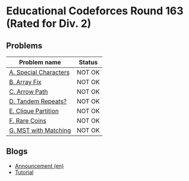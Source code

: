 # Educational Codeforces Round 163 (Rated for Div. 2)

## Problems

|Problem name|Status|
|------------|---------|
| [A. Special Characters](problems/A._Special_Characters.md)|NOT OK|
| [B. Array Fix](problems/B._Array_Fix.md)|NOT OK|
| [C. Arrow Path](problems/C._Arrow_Path.md)|NOT OK|
| [D. Tandem Repeats?](problems/D._Tandem_Repeats_.md)|NOT OK|
| [E. Clique Partition](problems/E._Clique_Partition.md)|NOT OK|
| [F. Rare Coins](problems/F._Rare_Coins.md)|NOT OK|
| [G. MST with Matching](problems/G._MST_with_Matching.md)|NOT OK|
## Blogs

- [Announcement (en)](blogs/Announcement_(en).md)
- [Tutorial](blogs/Tutorial.md)
